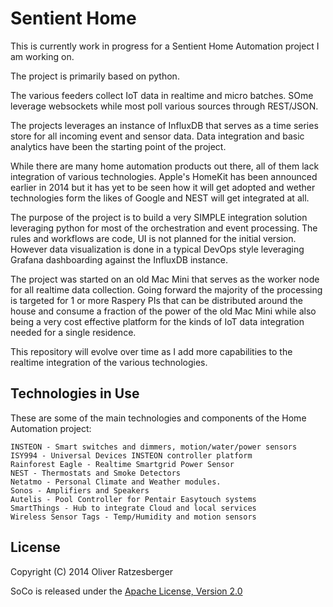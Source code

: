 Sentient Home
=============

This is currently work in progress for a Sentient Home Automation project I am working on.

The project is primarily based on python.

The various feeders collect IoT data in realtime and micro batches. SOme leverage websockets while most poll various sources through REST/JSON.

The projects leverages an instance of InfluxDB that serves as a time series store for all incoming event and sensor data. Data integration and basic analytics have been the starting point of the project.

While there are many home automation products out there, all of them lack integration of various technologies. Apple's HomeKit has been announced earlier in 2014 but it has yet to be seen how it will get adopted and wether technologies form the likes of Google and NEST will get integrated at all.

The purpose of the project is to build a very SIMPLE integration solution leveraging python for most of the orchestration and event processing. The rules and workflows are code, UI is not planned for the initial version. However data visualization is done in a typical DevOps style leveraging Grafana dashboarding against the InfluxDB instance.

The project was started on an old Mac Mini that serves as the worker node for all realtime data collection. Going forward the majority of the processing is targeted for 1 or more Raspery PIs that can be distributed around the house and consume a fraction of the power of the old Mac Mini while also being a very cost effective platform for the kinds of IoT data integration needed for a single residence.

This repository will evolve over time as I add more capabilities to the realtime integration of the various technologies.

Technologies in Use
-------------------

These are some of the main technologies and components of the Home Automation project:

    INSTEON - Smart switches and dimmers, motion/water/power sensors
    ISY994 - Universal Devices INSTEON controller platform
    Rainforest Eagle - Realtime Smartgrid Power Sensor
    NEST - Thermostats and Smoke Detectors
    Netatmo - Personal Climate and Weather modules.
    Sonos - Amplifiers and Speakers
    Autelis - Pool Controller for Pentair Easytouch systems
    SmartThings - Hub to integrate Cloud and local services
    Wireless Sensor Tags - Temp/Humidity and motion sensors

License
-------

Copyright (C) 2014 Oliver Ratzesberger

SoCo is released under the [Apache License, Version 2.0][1]

  [1]: https://github.com/fxstein/SentientHome/blob/master/LICENSE.md
